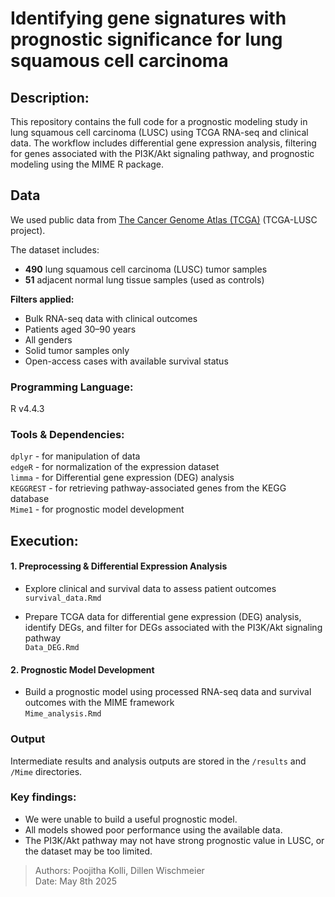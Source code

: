 # Identifying gene signatures with prognostic significance for lung squamous cell carcinoma  

## Description:
   This repository contains the full code for a prognostic modeling study in lung squamous cell carcinoma (LUSC) using TCGA RNA-seq and clinical data. The workflow includes differential gene expression analysis, filtering for genes associated with the PI3K/Akt signaling pathway, and prognostic modeling using the MIME R package.

## Data

We used public data from [The Cancer Genome Atlas (TCGA)](https://www.cancer.gov/ccg/research/genome-sequencing/tcga) (TCGA-LUSC project).

The dataset includes:  
- **490** lung squamous cell carcinoma (LUSC) tumor samples  
- **51** adjacent normal lung tissue samples (used as controls)

**Filters applied:**  
- Bulk RNA-seq data with clinical outcomes  
- Patients aged 30–90 years  
- All genders  
- Solid tumor samples only  
- Open-access cases with available survival status

### Programming Language: 
R v4.4.3

### Tools & Dependencies:
`dplyr` - for manipulation of data  
`edgeR` - for normalization of the expression dataset  
`limma` - for Differential gene expression (DEG) analysis  
`KEGGREST` - for retrieving pathway-associated genes from the KEGG database  
`Mime1` - for prognostic model development


## Execution:
#### 1. Preprocessing & Differential Expression Analysis
- Explore clinical and survival data to assess patient outcomes  
  `survival_data.Rmd`

- Prepare TCGA data for differential gene expression (DEG) analysis, identify DEGs, and filter for DEGs associated with the PI3K/Akt signaling pathway  
  `Data_DEG.Rmd`

#### 2. Prognostic Model Development
- Build a prognostic model using processed RNA-seq data and survival outcomes with the MIME framework  
  `Mime_analysis.Rmd`


### Output
Intermediate results and analysis outputs are stored in the `/results` and `/Mime` directories.  


### Key findings:
- We were unable to build a useful prognostic model.  
- All models showed poor performance using the available data.  
- The PI3K/Akt pathway may not have strong prognostic value in LUSC, or the dataset may be too limited.

> Authors: Poojitha Kolli, Dillen Wischmeier  
> Date: May 8th 2025
